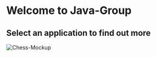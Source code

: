 # Welcome to Java-Group
## Select an application to find out more
![Chess-Mockup](https://user-images.githubusercontent.com/111780288/223170687-01436c56-e3e3-4723-bd6c-082ce005c504.png)
